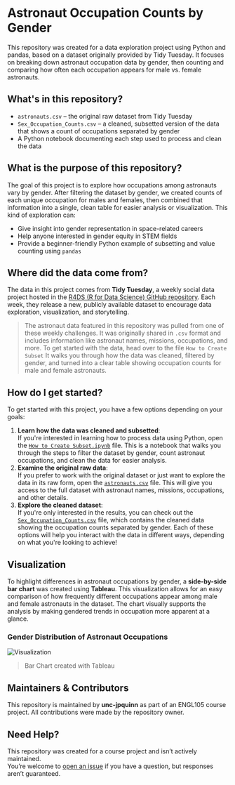 # Astronaut Occupation Counts by Gender
This repository was created for a data exploration project using Python and pandas, based on a dataset originally provided by Tidy Tuesday. It focuses on breaking down astronaut occupation data by gender, then counting and comparing how often each occupation appears for male vs. female astronauts.

## What's in this repository?
* `astronauts.csv` – the original raw dataset from Tidy Tuesday
* `Sex_Occupation_Counts.csv` – a cleaned, subsetted version of the data that shows a count of occupations separated by gender
* A Python notebook documenting each step used to process and clean the data

## What is the purpose of this repository?
The goal of this project is to explore how occupations among astronauts vary by gender. After filtering the dataset by gender, we created counts of each unique occupation for males and females, then combined that information into a single, clean table for easier analysis or visualization.
This kind of exploration can:
* Give insight into gender representation in space-related careers
* Help anyone interested in gender equity in STEM fields
* Provide a beginner-friendly Python example of subsetting and value counting using `pandas`

## Where did the data come from?
The data in this project comes from **Tidy Tuesday**, a weekly social data project hosted in the [R4DS (R for Data Science) GitHub repository](https://github.com/rfordatascience/tidytuesday). Each week, they release a new, publicly available dataset to encourage data exploration, visualization, and storytelling.
>The astronaut data featured in this repository was pulled from one of these weekly challenges. It was originally shared in `.csv` format and includes information like astronaut names, missions, occupations, and more.
To get started with the data, head over to the file `How to Create Subset`
It walks you through how the data was cleaned, filtered by gender, and turned into a clear table showing occupation counts for male and female astronauts.

## How do I get started?
To get started with this project, you have a few options depending on your goals:
1. **Learn how the data was cleaned and subsetted**:  
   If you're interested in learning how to process data using Python, open the [`How to Create Subset.ipynb`]([./How%20to%20Create%20Subset.ipynb](https://github.com/unc-jpquinn/engl105_astronaut_data/blob/main/How%20To%20Create%20Subset.ipynb)) file. This is a notebook that walks you through the steps to filter the dataset by gender, count astronaut occupations, and clean the data for easier analysis.
2. **Examine the original raw data**:  
   If you prefer to work with the original dataset or just want to explore the data in its raw form, open the [`astronauts.csv`](https://github.com/unc-jpquinn/engl105_astronaut_data/blob/main/astronauts.csv) file. This will give you access to the full dataset with astronaut names, missions, occupations, and other details.
3. **Explore the cleaned dataset**:  
   If you're only interested in the results, you can check out the [`Sex_Occupation_Counts.csv`]([./Sex_Occupation_Counts.csv](https://github.com/unc-jpquinn/engl105_astronaut_data/blob/main/Sex_Occupation_Counts.csv)) file, which contains the cleaned data showing the occupation counts separated by gender.
Each of these options will help you interact with the data in different ways, depending on what you're looking to achieve!

## Visualization
To highlight differences in astronaut occupations by gender, a **side-by-side bar chart** was created using **Tableau**. This visualization allows for an easy comparison of how frequently different occupations appear among male and female astronauts in the dataset.
The chart visually supports the analysis by making gendered trends in occupation more apparent at a glance.
### Gender Distribution of Astronaut Occupations
![Visualization](https://github.com/user-attachments/assets/43204416-08d4-451b-8817-0cf38d19815b)
>Bar Chart created with Tableau

## Maintainers & Contributors
This repository is maintained by **unc-jpquinn** as part of an ENGL105 course project. All contributions were made by the repository owner.

## Need Help?
This repository was created for a course project and isn’t actively maintained.  
You’re welcome to [open an issue](../../issues) if you have a question, but responses aren’t guaranteed.

